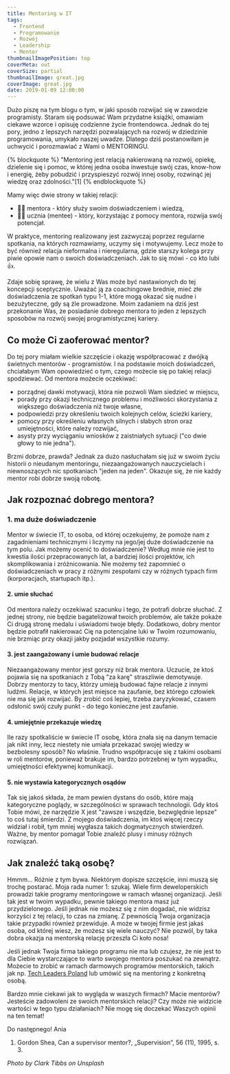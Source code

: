 ```yaml
---
title: Mentoring w IT
tags:
  - Frontend
  - Programowanie
  - Rozwój
  - Leadership
  - Mentor
thumbnailImagePosition: top
coverMeta: out
coverSize: partial
thumbnailImage: great.jpg
coverImage: great.jpg
date: 2019-01-09 12:00:00
---
```

Dużo piszę na tym blogu o tym, w jaki sposób rozwijać się w zawodzie programisty. Staram się podsuwać Wam przydatne książki, omawiam ciekawe wzorce i opisuję codzienne życie frontendowca. Jednak do tej pory, jedno z lepszych narzędzi pozwalających na rozwój w dziedzinie programowania, umykało naszej uwadze. Dlatego dziś postanowiłam je uchwycić i porozmawiać z Wami o MENTORINGU.
<!--more--->

{% blockquote %}
"Mentoring jest relacją nakierowaną na rozwój, opiekę, dzielenie się i pomoc, w której jedna osoba inwestuje swój czas, know-how i energię, żeby pobudzić i przyspieszyć rozwój innej osoby, rozwinąć jej wiedzę oraz zdolności."[1]
{% endblockquote %}

Mamy więc dwie strony w takiej relacji:
- 👩‍🏫 mentora - który służy swoim doświadczeniem i wiedzą,
- 👨‍💻 ucznia (mentee) - który, korzystając z pomocy mentora, rozwija swój potencjał.

W praktyce, mentoring realizowany jest zazwyczaj poprzez regularne spotkania, na których rozmawiamy, uczymy się i motywujemy. Lecz może to być również relacja nieformalna i nieregularna, gdzie starszy kolega przy piwie opowie nam o swoich doświadczeniach. Jak to się mówi - co kto lubi 👍.

Zdaje sobię sprawę, że wielu z Was może być nastawionych do tej koncepcji sceptycznie. Uważać ją za coachingowe brednie, mieć złe doświadczenia ze spotkań typu 1-1, które mogą okazać się nudne i bezużyteczne, gdy są źle prowadzone. Moim zadaniem na dziś jest przekonanie Was, że posiadanie dobrego mentora to jeden z lepszych sposobów na rozwój swojej programistycznej kariery.

## Co może Ci zaoferować mentor?
Do tej pory miałam wielkie szczęście i okazję współpracować z dwójką świetnych mentorów - programistów. I na podstawie moich doświadczeń, chciałabym Wam opowiedzieć o tym, czego możecie się po takiej relacji spodziewać. Od mentora możecie oczekiwać:
- porządnej dawki motywacji, która nie pozwoli Wam siedzieć w miejscu,
- porady przy okazji technicznego problemu i możliwości skorzystania z większego doświadczenia niż twoje własne,
- podpowiedzi przy określeniu twoich kolejnych celów, ścieżki kariery,
- pomocy przy określeniu własnych silnych i słabych stron oraz umiejętności, które należy rozwijać,
- asysty przy wyciąganiu wniosków z zaistniałych sytuacji ("co dwie głowy to nie jedna").

Brzmi dobrze, prawda? Jednak za dużo nasłuchałam się już w swoim życiu historii o nieudanym mentoringu, niezaangażowanych nauczycielach i niewnoszących nic spotkaniach "jeden na jeden". Okazuje się, że nie każdy mentor robi dobrze swoją robotę.

## Jak rozpoznać dobrego mentora?
### 1. ma duże doświadczenie
Mentor w świecie IT, to osoba, od której oczekujemy, że pomoże nam z zagadnieniami technicznymi i liczymy na jego/jej duże doświadczenie na tym polu. Jak możemy ocenić to doświadczenie? Według mnie nie jest to kwestia ilości przepracowanych lat, a bardziej ilości projektów, ich skomplikowania i zróżnicowania. Nie możemy też zapomnieć o doświadczeniach w pracy z różnymi zespołami czy w różnych typach firm (korporacjach, startupach itp.).
#### 2. umie słuchać
Od mentora należy oczekiwać szacunku i tego, że potrafi dobrze słuchać. Z jednej strony, nie będzie bagatelizował twoich problemów, ale także pokaże Ci drugą stronę medalu i uświadomi twoje błędy. Dodatkowo, dobry mentor będzie potrafił nakierować Cię na potencjalne luki w Twoim rozumowaniu, nie brzmiąc przy okazji jakby pozjadał wszystkie rozumy. 
#### 3. jest zaangażowany i umie budować relacje
Niezaangażowany mentor jest gorszy niż brak mentora. Uczucie, że ktoś pojawia się na spotkaniach z Tobą "za karę" straszliwie demotywuje. Dobrzy mentorzy to tacy, którzy umieją budować fajne relacje z innymi ludźmi. Relacje, w których jest miejsce na zaufanie, bez którego człowiek nie ma się jak rozwijać. By zrobić coś lepiej, trzeba zaryzykować, czasem odsłonić swój czuły punkt - do tego konieczne jest zaufanie.
#### 4. umiejętnie przekazuje wiedzę
Ile razy spotkaliście w świecie IT osobę, która znała się na danym temacie jak nikt inny, lecz niestety nie umiała przekazać swojej wiedzy w bezbolesny sposób? No właśnie. Trudno współpracuje się z takimi osobami w roli mentorów, ponieważ brakuje im, bardzo potrzebnej w tym wypadku, umiejętności efektywnej komunikacji.
#### 5. nie wystawia kategorycznych osądów
Tak się jakoś składa, że mam pewien dystans do osób, które mają kategoryczne poglądy, w szczególności w sprawach technologii. Gdy ktoś Tobie mówi, że narzędzie X jest "zawsze i wszędzie, bezwględnie lepsze" to coś tutaj śmierdzi. Z mojego doświadczenia, im ktoś więcej rzeczy widział i robił, tym mniej wygłasza takich dogmatycznych stwierdzeń. Ważne, by mentor pomagał Tobie znaleźć plusy i minusy różnych rozwiązań. 

## Jak znaleźć taką osobę?
Hmmm... Różnie z tym bywa. Niektórym dopisze szczęście, inni muszą się trochę postarać. Moja rada numer&nbsp;1: szukaj. Wiele firm deweloperskich prowadzi takie programy mentoringowe w ramach własnej organizacji. Jeśli tak jest w twoim wypadku, pewnie takiego mentora masz już przydzielonego. Jeśli jednak nie możesz się z nim dogadać, nie widzisz korzyści z tej relacji, to czas na zmianę. Z pewnością Twoja organizacja takie przypadki również przewiduje. A może w twojej firmie jest jakaś osoba, od której wiesz, że możesz się wiele nauczyć? Nie pozwól, by taka dobra okazja na mentorską relację przeszła Ci koło nosa!

Jeśli jednak Twoja firma takiego programu nie ma lub czujesz, że nie jest to dla Ciebie wystarczające to warto swojego mentora poszukać na zewnątrz. Możecie to zrobić w ramach darmowych programów mentorskich, takich jak np. [Tech Leaders Poland](https://techleaders.eu/poland) lub umówić się na mentoring z konkretną osobą. 


Bardzo mnie ciekawi jak to wygląda w waszych firmach? Macie mentorów? Jesteście zadowoleni ze swoich mentorskich relacji? Czy może nie widzicie wartości w tego typu działaniach? Nie mogę się doczekać Waszych opinii na ten temat!

Do następnego!
Ania

1) Gordon Shea, Can a supervisor mentor?, „Supervision”, 56 (11), 1995, s. 3.

*Photo by Clark Tibbs on Unsplash*